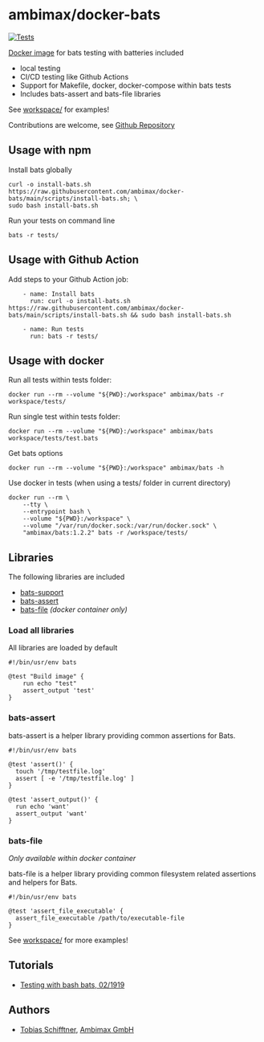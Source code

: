 # ambimax/docker-bats

[![Tests](https://github.com/ambimax/docker-bats/workflows/Tests/badge.svg?branch=main)](https://github.com/ambimax/docker-bats)

[Docker image](https://hub.docker.com/r/ambimax/bats) for bats testing with batteries included

-   local testing
-   CI/CD testing like Github Actions
-   Support for Makefile, docker, docker-compose within bats tests
-   Includes bats-assert and bats-file libraries

See [workspace/](https://github.com/ambimax/docker-bats/workspace/) for examples!

Contributions are welcome, see [Github Repository](https://github.com/ambimax/docker-bats)

## Usage with npm

Install bats globally

```
curl -o install-bats.sh https://raw.githubusercontent.com/ambimax/docker-bats/main/scripts/install-bats.sh; \
sudo bash install-bats.sh
```

Run your tests on command line

```
bats -r tests/
```

## Usage with Github Action

Add steps to your Github Action job:

```
    - name: Install bats
      run: curl -o install-bats.sh https://raw.githubusercontent.com/ambimax/docker-bats/main/scripts/install-bats.sh && sudo bash install-bats.sh

    - name: Run tests
      run: bats -r tests/
```

## Usage with docker

Run all tests within tests folder:

```
docker run --rm --volume "${PWD}:/workspace" ambimax/bats -r workspace/tests/
```

Run single test within tests folder:

```
docker run --rm --volume "${PWD}:/workspace" ambimax/bats workspace/tests/test.bats
```

Get bats options

```
docker run --rm --volume "${PWD}:/workspace" ambimax/bats -h
```

Use docker in tests (when using a tests/ folder in current directory)

```
docker run --rm \
    --tty \
    --entrypoint bash \
    --volume "${PWD}:/workspace" \
    --volume "/var/run/docker.sock:/var/run/docker.sock" \
    "ambimax/bats:1.2.2" bats -r /workspace/tests/
```

## Libraries

The following libraries are included

-   [bats-support](https://github.com/bats-core/bats-support)
-   [bats-assert](https://github.com/bats-core/bats-assert)
-   [bats-file](https://github.com/bats-core/bats-file) _(docker container only)_

### Load all libraries

All libraries are loaded by default

```
#!/bin/usr/env bats

@test "Build image" {
    run echo "test"
    assert_output 'test'
}
```

### bats-assert

bats-assert is a helper library providing common assertions for Bats.

```
#!/bin/usr/env bats

@test 'assert()' {
  touch '/tmp/testfile.log'
  assert [ -e '/tmp/testfile.log' ]
}

@test 'assert_output()' {
  run echo 'want'
  assert_output 'want'
}
```

### bats-file

_Only available within docker container_

bats-file is a helper library providing common filesystem related assertions and helpers for Bats.

```
#!/bin/usr/env bats

@test 'assert_file_executable' {
  assert_file_executable /path/to/executable-file
}
```

See [workspace/](https://github.com/ambimax/docker-bats/workspace/) for more examples!

## Tutorials

-   [Testing with bash bats, 02/1919](https://opensource.com/article/19/2/testing-bash-bats)

## Authors

-   [Tobias Schifftner](https://www.twitter.com/tschifftner), [Ambimax GmbH](https://www.ambimax.de)
